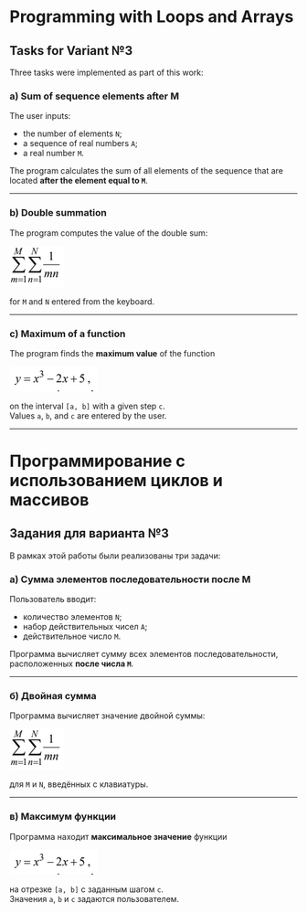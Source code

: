 # Programming with Loops and Arrays

## Tasks for Variant №3

Three tasks were implemented as part of this work:

### a) Sum of sequence elements after M

The user inputs:  
- the number of elements `N`;  
- a sequence of real numbers `A`;  
- a real number `M`.  

The program calculates the sum of all elements of the sequence that are located **after the element equal to `M`**.

---

### b) Double summation

The program computes the value of the double sum:

![Task conditions](2025-09-27_21-35.png)

for `M` and `N` entered from the keyboard.

---

### c) Maximum of a function

The program finds the **maximum value** of the function

![Task conditions](2025-09-27_21-49.png)

on the interval `[a, b]` with a given step `c`.  
Values `a`, `b`, and `c` are entered by the user.

---

# Программирование с использованием циклов и массивов

## Задания для варианта №3

В рамках этой работы были реализованы три задачи:

### а) Сумма элементов последовательности после M

Пользователь вводит:  
- количество элементов `N`;  
- набор действительных чисел `A`;  
- действительное число `M`.  

Программа вычисляет сумму всех элементов последовательности, расположенных **после числа `M`**.

---

### б) Двойная сумма

Программа вычисляет значение двойной суммы:

![Task conditions](2025-09-27_21-35.png)

для `M` и `N`, введённых с клавиатуры.

---

### в) Максимум функции

Программа находит **максимальное значение** функции

![Task conditions](2025-09-27_21-49.png)

на отрезке `[a, b]` с заданным шагом `c`.  
Значения `a`, `b` и `c` задаются пользователем.
